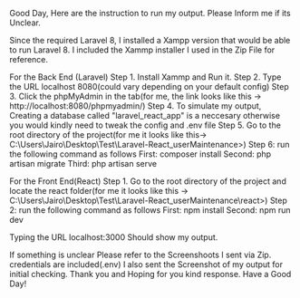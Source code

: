 Good Day, Here are the instruction to run my output. Please Inform me if its Unclear. 

Since the required Laravel 8, I installed a Xampp version that would be able to run Laravel 8.
I included the Xammp installer I used in the Zip File for reference.


For the Back End (Laravel)
Step 1. Install Xammp and Run it.
Step 2. Type the URL localhost 8080(could vary depending on your default config)
Step 3. Click the phpMyAdmin in the tab(for me, the link looks like this -> http://localhost:8080/phpmyadmin/)
Step 4. To simulate my output, Creating a database called "laravel_react_app" is a neccesary 
	otherwise you would kindly need to tweak the config and .env file
Step 5. Go to the root directory of the project(for me it looks like this-> C:\Users\Jairo\Desktop\Test\Laravel-React_userMaintenance>)
Step 6: run the following command as follows
	First: composer install
	Second: php artisan migrate
	Third: php artisan serve


For the Front End(React)
Step 1. Go to the root directory of the project and locate the react folder(for me it looks like this -> C:\Users\Jairo\Desktop\Test\Laravel-React_userMaintenance\react>)
Step 2: run the following command as follows
	First: npm install
	Second: npm run dev


Typing the URL localhost:3000 
Should show my output.

If something is unclear Please refer to the Screenshoots I sent via Zip. credentials are included(.env)
I also sent the Screenshot of my output for initial checking.
Thank you and Hoping for you kind response. 
Have a Good Day!



<!-- This is my Laravel .env -->
<!-- 
APP_NAME=Laravel
APP_ENV=local
APP_KEY=base64:l+EJgKcumHiv2BsjPmXn0zMkRnMiop627OHlhOhFJAI=
APP_DEBUG=true
APP_URL=http://localhost

LOG_CHANNEL=stack

DB_CONNECTION=mysql
DB_HOST=127.0.0.1
DB_PORT=3306
DB_DATABASE=laravel_react_app
DB_USERNAME=root
DB_PASSWORD=

BROADCAST_DRIVER=log
CACHE_DRIVER=file
QUEUE_CONNECTION=sync
SESSION_DRIVER=file
SESSION_LIFETIME=120

REDIS_HOST=127.0.0.1
REDIS_PASSWORD=null
REDIS_PORT=6379

MAIL_MAILER=smtp
MAIL_HOST=smtp.mailtrap.io
MAIL_PORT=2525
MAIL_USERNAME=null
MAIL_PASSWORD=null
MAIL_ENCRYPTION=null
MAIL_FROM_ADDRESS=null
MAIL_FROM_NAME="${APP_NAME}"

AWS_ACCESS_KEY_ID=
AWS_SECRET_ACCESS_KEY=
AWS_DEFAULT_REGION=us-east-1
AWS_BUCKET=

PUSHER_APP_ID=
PUSHER_APP_KEY=
PUSHER_APP_SECRET=
PUSHER_APP_CLUSTER=mt1

MIX_PUSHER_APP_KEY="${PUSHER_APP_KEY}"
MIX_PUSHER_APP_CLUSTER="${PUSHER_APP_CLUSTER}"

 -->
